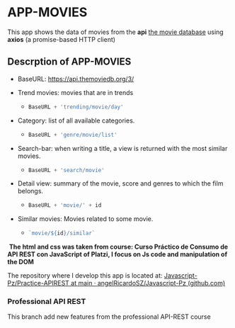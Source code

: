 # APP-MOVIES

This app shows the data of movies from the **api**  [the movie database]( https://api.themoviedb.org/3/) using **axios** (a promise-based HTTP client) 

## Descrption of APP-MOVIES

- BaseURL: https://api.themoviedb.org/3/

- Trend movies: movies that are in trends 

  - ```javascript
    BaseURL + 'trending/movie/day'
    ```

- Category: list of all available categories.

  - ```javascript
    BaseURL + 'genre/movie/list'
    ```

- Search-bar: when writing a title, a view is returned with the most similar movies.

  - ```javascript
    BaseURL + 'search/movie'
    ```

    

- Detail view: summary of the movie, score and genres to which the film belongs.

  - ```javascript
    BaseURL + 'movie/' + id
    ```

- Similar movies: Movies related to some movie.

  - ```javascript
    `movie/${id}/similar`
    ```

​	**The html and css was taken from course: Curso Práctico de Consumo de API REST con JavaScript of Platzi, I focus on Js code and manipulation of the DOM**

The repository where I develop this app is located at: [Javascript-Pz/Practice-APIREST at main · angelRicardoSZ/Javascript-Pz (github.com)](https://github.com/angelRicardoSZ/Javascript-Pz/tree/main/Practice-APIREST)

### Professional API REST

This branch add new features from the professional API-REST course





